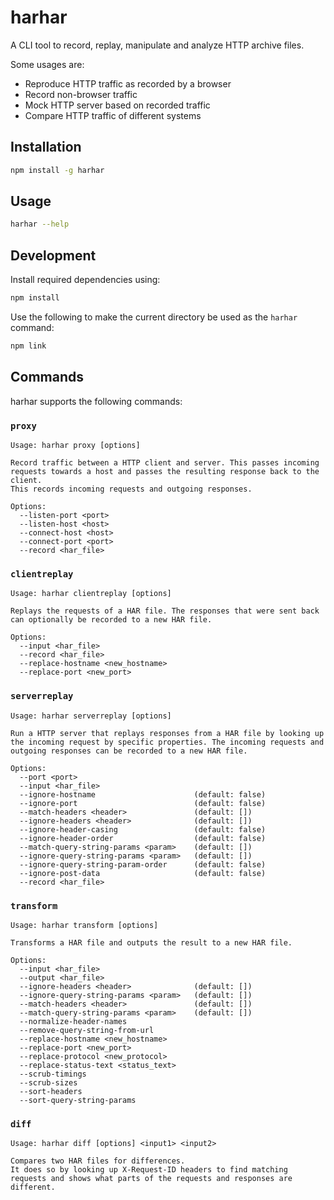 # harhar

A CLI tool to record, replay, manipulate and analyze HTTP archive files.

Some usages are:

* Reproduce HTTP traffic as recorded by a browser
* Record non-browser traffic
* Mock HTTP server based on recorded traffic
* Compare HTTP traffic of different systems

## Installation

```sh
npm install -g harhar
```

## Usage

```sh
harhar --help
```

## Development

Install required dependencies using:

```sh
npm install
```

Use the following to make the current directory be used as the `harhar` command:

```sh
npm link
```

## Commands

harhar supports the following commands:

### `proxy`

```text
Usage: harhar proxy [options]

Record traffic between a HTTP client and server. This passes incoming requests towards a host and passes the resulting response back to the client.
This records incoming requests and outgoing responses.

Options:
  --listen-port <port>   
  --listen-host <host>   
  --connect-host <host>  
  --connect-port <port>  
  --record <har_file>    
```

### `clientreplay`

```text
Usage: harhar clientreplay [options]

Replays the requests of a HAR file. The responses that were sent back can optionally be recorded to a new HAR file.

Options:
  --input <har_file>                 
  --record <har_file>                
  --replace-hostname <new_hostname>  
  --replace-port <new_port>          
```

### `serverreplay`

```text
Usage: harhar serverreplay [options]

Run a HTTP server that replays responses from a HAR file by looking up the incoming request by specific properties. The incoming requests and outgoing responses can be recorded to a new HAR file.

Options:
  --port <port>                         
  --input <har_file>                    
  --ignore-hostname                      (default: false)
  --ignore-port                          (default: false)
  --match-headers <header>               (default: [])
  --ignore-headers <header>              (default: [])
  --ignore-header-casing                 (default: false)
  --ignore-header-order                  (default: false)
  --match-query-string-params <param>    (default: [])
  --ignore-query-string-params <param>   (default: [])
  --ignore-query-string-param-order      (default: false)
  --ignore-post-data                     (default: false)
  --record <har_file>                   
```

### `transform`

```text
Usage: harhar transform [options]

Transforms a HAR file and outputs the result to a new HAR file.

Options:
  --input <har_file>                    
  --output <har_file>                   
  --ignore-headers <header>              (default: [])
  --ignore-query-string-params <param>   (default: [])
  --match-headers <header>               (default: [])
  --match-query-string-params <param>    (default: [])
  --normalize-header-names              
  --remove-query-string-from-url        
  --replace-hostname <new_hostname>     
  --replace-port <new_port>             
  --replace-protocol <new_protocol>     
  --replace-status-text <status_text>   
  --scrub-timings                       
  --scrub-sizes                         
  --sort-headers                        
  --sort-query-string-params            
```

### `diff`

```text
Usage: harhar diff [options] <input1> <input2>

Compares two HAR files for differences.
It does so by looking up X-Request-ID headers to find matching requests and shows what parts of the requests and responses are different.
```
